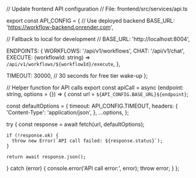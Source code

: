 // Update frontend API configuration
// File: frontend/src/services/api.ts

export const API_CONFIG = {
  // Use deployed backend
  BASE_URL: 'https://workflow-backend.onrender.com',
  
  // Fallback to local for development
  // BASE_URL: 'http://localhost:8004',
  
  ENDPOINTS: {
    WORKFLOWS: '/api/v1/workflows',
    CHAT: '/api/v1/chat',
    EXECUTE: (workflowId: string) => `/api/v1/workflows/${workflowId}/execute`,
  },
  
  TIMEOUT: 30000, // 30 seconds for free tier wake-up
};

// Helper function for API calls
export const apiCall = async (endpoint: string, options = {}) => {
  const url = `${API_CONFIG.BASE_URL}${endpoint}`;
  
  const defaultOptions = {
    timeout: API_CONFIG.TIMEOUT,
    headers: {
      'Content-Type': 'application/json',
    },
    ...options,
  };
  
  try {
    const response = await fetch(url, defaultOptions);
    
    if (!response.ok) {
      throw new Error(`API call failed: ${response.status}`);
    }
    
    return await response.json();
  } catch (error) {
    console.error('API call error:', error);
    throw error;
  }
};
